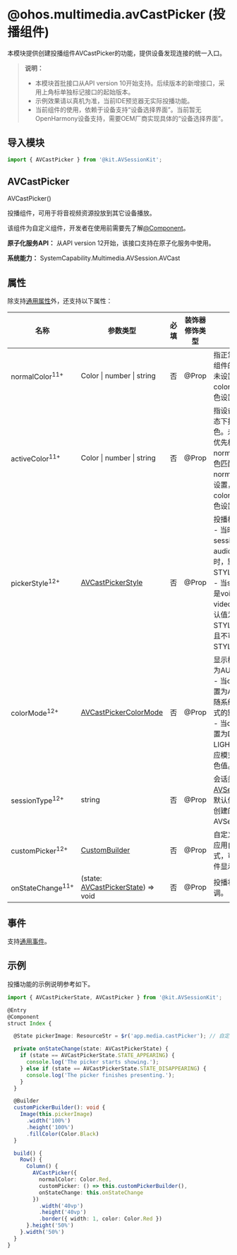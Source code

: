 # @ohos.multimedia.avCastPicker (投播组件)

本模块提供创建投播组件AVCastPicker的功能，提供设备发现连接的统一入口。

> **说明：**
>
> - 本模块首批接口从API version 10开始支持。后续版本的新增接口，采用上角标单独标记接口的起始版本。
> - 示例效果请以真机为准，当前IDE预览器无实际投播功能。<!--Del-->
> - 当前组件的使用，依赖于设备支持“设备选择界面”。当前暂无OpenHarmony设备支持，需要OEM厂商实现具体的“设备选择界面”。<!--DelEnd-->

## 导入模块

```js
import { AVCastPicker } from '@kit.AVSessionKit';
```

## AVCastPicker

AVCastPicker()

投播组件，可用于将音视频资源投放到其它设备播放。

该组件为自定义组件，开发者在使用前需要先了解[@Component](../../quick-start/arkts-create-custom-components.md)。

**原子化服务API：** 从API version 12开始，该接口支持在原子化服务中使用。

**系统能力：** SystemCapability.Multimedia.AVSession.AVCast

## 属性

除支持[通用属性](../apis-arkui/arkui-ts/ts-universal-attributes-size.md)外，还支持以下属性：

| 名称 | 参数类型 | 必填 | 装饰器修饰类型 | 说明 |
| -------- | -------- | -------- | -------- | -------- |
| normalColor<sup>11+</sup> | Color &#124; number &#124; string | 否 | @Prop | 指正常状态下投播组件的颜色。<br>未设置将采用colorMode下的颜色设置。 |
| activeColor<sup>11+</sup> | Color &#124; number &#124; string | 否 | @Prop | 指设备切换成功状态下投播组件的颜色。未设置系统将优先根据normalColor的颜色匹配；如果normalColor也未设置，将采用colorMode下的颜色设置。 |
| pickerStyle<sup>12+</sup> | [AVCastPickerStyle](js-apis-avCastPickerParam.md#avcastpickerstyle12) | 否 | @Prop | 投播样式。<br>- 当时sessionType是audio或者video时，默认值为STYLE_PANEL；<br>- 当sessionType是voice_call或者video_call时，默认值为STYLE_MENU，且不可修改为STYLE_PANEL。|
| colorMode<sup>12+</sup> | [AVCastPickerColorMode](js-apis-avCastPickerParam.md#avcastpickercolormode12) | 否 |  @Prop | 显示模式。默认值为AUTO。<br>- 当colorMode设置为AUTO时，跟随系统的深浅色模式的默认色值；<br>- 当colorMode设置为DARK、LIGHT时，使用对应模式的系统预定色值。 |
| sessionType<sup>12+</sup> | string | 否| @Prop | 会话类型，可参考[AVSessionType](js-apis-avsession.md#avsessiontype10)。默认值为当前应用创建的AVSessionType。 |
| customPicker<sup>12+</sup> | [CustomBuilder](../apis-arkui/arkui-ts/ts-types.md#custombuilder8) | 否 | @Prop | 自定义样式。建议应用自定义组件样式，可有效提升组件显示速度。 |
| onStateChange<sup>11+</sup> | (state: [AVCastPickerState](js-apis-avCastPickerParam.md)) => void | 否 | @Prop | 投播状态更改回调。 |

## 事件

支持[通用事件](../apis-arkui/arkui-ts/ts-universal-events-click.md)。

## 示例

投播功能的示例说明参考如下。
<!--RP1--><!--RP1End-->

```ts
import { AVCastPickerState, AVCastPicker } from '@kit.AVSessionKit';

@Entry
@Component
struct Index {

  @State pickerImage: ResourceStr = $r('app.media.castPicker'); // 自定义资源

  private onStateChange(state: AVCastPickerState) {
    if (state == AVCastPickerState.STATE_APPEARING) {
      console.log('The picker starts showing.');
    } else if (state == AVCastPickerState.STATE_DISAPPEARING) {
      console.log('The picker finishes presenting.');
    }
  }

  @Builder
  customPickerBuilder(): void {
    Image(this.pickerImage)
      .width('100%')
      .height('100%')
      .fillColor(Color.Black)
  }

  build() {
    Row() {
      Column() {
        AVCastPicker({
          normalColor: Color.Red,
          customPicker: () => this.customPickerBuilder(),
          onStateChange: this.onStateChange
        })
          .width('40vp')
          .height('40vp')
          .border({ width: 1, color: Color.Red })
      }.height('50%')
    }.width('50%')
  }
}
```

